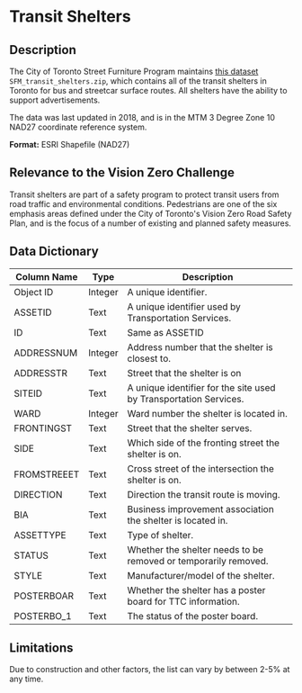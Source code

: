 # Transit Shelters

## Description
The City of Toronto Street Furniture Program maintains [this dataset](SFM_transit_shelters.zip) `SFM_transit_shelters.zip`, which contains all of the transit shelters in Toronto for bus and streetcar surface routes. All shelters have the ability to support advertisements.

The data was last updated in 2018, and is in the MTM 3 Degree Zone 10 NAD27 coordinate reference system. 

**Format:** ESRI Shapefile (NAD27)

## Relevance to the Vision Zero Challenge
Transit shelters are part of a safety program to protect transit users from road traffic and environmental conditions. Pedestrians are one of the six emphasis areas defined under the City of Toronto's Vision Zero Road Safety Plan, and is the focus of a number of existing and planned safety measures.

## Data Dictionary
|Column Name|Type|Description|
|-----|-----|-----|
Object ID|Integer|A unique identifier.
ASSETID|Text|A unique identifier used by Transportation Services.
ID|Text|Same as ASSETID
ADDRESSNUM|Integer|Address number that the shelter is closest to.
ADDRESSTR|Text|Street that the shelter is on
SITEID|Text|A unique identifier for the site used by Transportation Services.
WARD|Integer|Ward number the shelter is located in.
FRONTINGST|Text|Street that the shelter serves.
SIDE|Text|Which side of the fronting street the shelter is on.
FROMSTREEET|Text|Cross street of the intersection the shelter is on.
DIRECTION|Text|Direction the transit route is moving.
BIA|Text|Business improvement association the shelter is located in.
ASSETTYPE|Text|Type of shelter.
STATUS|Text|Whether the shelter needs to be removed or temporarily removed.
STYLE|Text|Manufacturer/model of the shelter.
POSTERBOAR|Text|Whether the shelter has a poster board for TTC information.
POSTERBO_1|Text|The status of the poster board.

## Limitations 

Due to construction and other factors, the list can vary by between 2-5% at any time.
